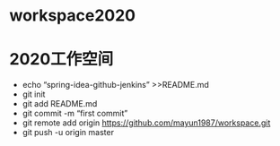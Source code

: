 # workspace2020
# 2020工作空间

* echo “spring-idea-github-jenkins” >>README.md
* git init
* git add README.md
* git commit -m “first commit”
* git remote add origin https://github.com/mayun1987/workspace.git
* git push -u origin master
